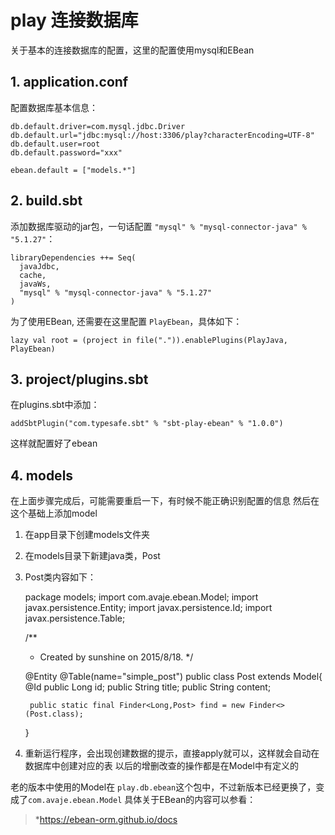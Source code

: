 # play 连接数据库
关于基本的连接数据库的配置，这里的配置使用mysql和EBean

## 1. application.conf
配置数据库基本信息：

    db.default.driver=com.mysql.jdbc.Driver
    db.default.url="jdbc:mysql://host:3306/play?characterEncoding=UTF-8"
    db.default.user=root
    db.default.password="xxx"
    
    ebean.default = ["models.*"]

## 2. build.sbt
添加数据库驱动的jar包，一句话配置 `"mysql" % "mysql-connector-java" % "5.1.27"`：
    
    libraryDependencies ++= Seq(
      javaJdbc,
      cache,
      javaWs,
      "mysql" % "mysql-connector-java" % "5.1.27"
    )
    
为了使用EBean, 还需要在这里配置 `PlayEbean`，具体如下：

    lazy val root = (project in file(".")).enablePlugins(PlayJava, PlayEbean)

## 3. project/plugins.sbt
在plugins.sbt中添加：

    addSbtPlugin("com.typesafe.sbt" % "sbt-play-ebean" % "1.0.0")
这样就配置好了ebean


## 4. models
在上面步骤完成后，可能需要重启一下，有时候不能正确识别配置的信息
然后在这个基础上添加model

1. 在app目录下创建models文件夹
2. 在models目录下新建java类，Post
3. Post类内容如下：


    package models;
    import com.avaje.ebean.Model;
    import javax.persistence.Entity;
    import javax.persistence.Id;
    import javax.persistence.Table;
    
    /**
     * Created by sunshine on 2015/8/18.
     */
    
    @Entity
    @Table(name="simple_post")
    public class Post extends Model{
        @Id
        public Long id;
        public String title;
        public String content;
    
        public static final Finder<Long,Post> find = new Finder<>(Post.class);
    }
    
5. 重新运行程序，会出现创建数据的提示，直接apply就可以，这样就会自动在数据库中创建对应的表
以后的增删改查的操作都是在Model中有定义的

老的版本中使用的Model在 `play.db.ebean`这个包中，不过新版本已经更换了，变成了`com.avaje.ebean.Model`
具体关于EBean的内容可以参看：
>*https://ebean-orm.github.io/docs



